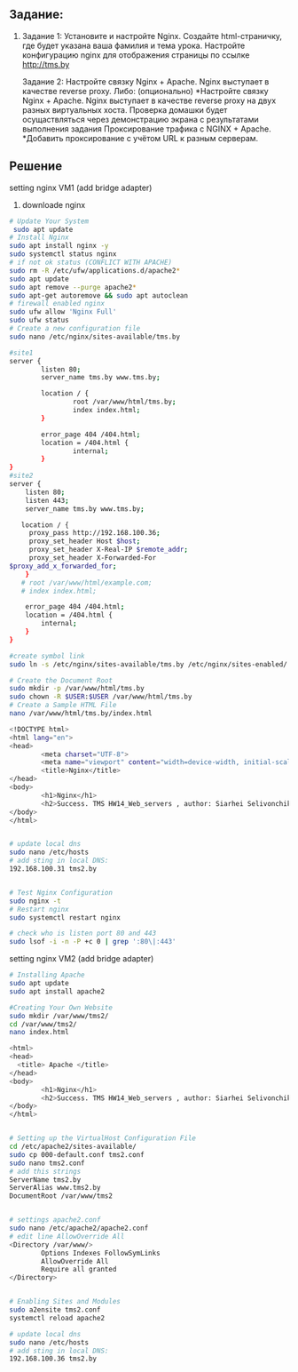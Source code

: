## Задание:
1.  Задание 1:
    Установите и настройте Nginx. Создайте html-страничку, где будет указана
    ваша фамилия и тема урока. Настройте конфигурацию nginx для отображения
    страницы по ссылке http://tms.by

    Задание 2:
    Настройте связку Nginx + Apache. Nginx выступает в качестве reverse proxy. Либо:
    (опционально)
    *Настройте связку Nginx + Apache. Nginx выступает в качестве reverse proxy на двух разных виртуальных хоста.
    Проверка домашки будет осущаствляться через демонстрацию экрана с результатами выполнения задания
    Проксирование трафика с NGINX + Apache. 
    *Добавить проксирование с учётом URL к разным серверам.

## Решение
setting nginx VM1 (add bridge adapter)
1.    downloade nginx
```bash
# Update Your System
 sudo apt update
# Install Nginx
sudo apt install nginx -y
sudo systemctl status nginx
# if not ok status (CONFLICT WITH APACHE)
sudo rm -R /etc/ufw/applications.d/apache2*
sudo apt update
sudo apt remove --purge apache2*
sudo apt-get autoremove && sudo apt autoclean
# firewall enabled nginx
sudo ufw allow 'Nginx Full'
sudo ufw status
# Create a new configuration file
sudo nano /etc/nginx/sites-available/tms.by  

#site1
server {
        listen 80;
        server_name tms.by www.tms.by;

        location / {
                root /var/www/html/tms.by;
                index index.html;
        }

        error_page 404 /404.html;
        location = /404.html {
                internal;
        }
}
#site2
server {
    listen 80;
    listen 443;
    server_name tms.by www.tms.by;

   location / {
     proxy_pass http://192.168.100.36;
     proxy_set_header Host $host;
     proxy_set_header X-Real-IP $remote_addr;
     proxy_set_header X-Forwarded-For
$proxy_add_x_forwarded_for;
    }
   # root /var/www/html/example.com;
   # index index.html;   

    error_page 404 /404.html;
    location = /404.html {
        internal;
    }
}

#create symbol link
sudo ln -s /etc/nginx/sites-available/tms.by /etc/nginx/sites-enabled/

# Create the Document Root
sudo mkdir -p /var/www/html/tms.by
sudo chown -R $USER:$USER /var/www/html/tms.by
# Create a Sample HTML File
nano /var/www/html/tms.by/index.html

<!DOCTYPE html>
<html lang="en">
<head>
        <meta charset="UTF-8">
        <meta name="viewport" content="width=device-width, initial-scale=1.0">
        <title>Nginx</title>
</head>
<body>
        <h1>Nginx</h1>
        <h2>Success. TMS HW14_Web_servers , author: Siarhei Selivonchik</h1>
</body>
</html>


# update local dns
sudo nano /etc/hosts
# add sting in local DNS:
192.168.100.31 tms2.by


# Test Nginx Configuration
sudo nginx -t
# Restart nginx
sudo systemctl restart nginx

# check who is listen port 80 and 443
sudo lsof -i -n -P +c 0 | grep ':80\|:443'


```
setting nginx VM2 (add bridge adapter)
```bash
# Installing Apache
sudo apt update
sudo apt install apache2

#Creating Your Own Website
sudo mkdir /var/www/tms2/
cd /var/www/tms2/
nano index.html

<html>
<head>
  <title> Apache </title>
</head>
<body>
        <h1>Nginx</h1>
        <h2>Success. TMS HW14_Web_servers , author: Siarhei Selivonchik</h1>
</body>
</html>


# Setting up the VirtualHost Configuration File
cd /etc/apache2/sites-available/
sudo cp 000-default.conf tms2.conf
sudo nano tms2.conf 
# add this strings
ServerName tms2.by
ServerAlias www.tms2.by
DocumentRoot /var/www/tms2


# settings apache2.conf
sudo nano /etc/apache2/apache2.conf
# edit line AllowOverride All 
<Directory /var/www/>
        Options Indexes FollowSymLinks
        AllowOverride All 
        Require all granted
</Directory>


# Enabling Sites and Modules
sudo a2ensite tms2.conf
systemctl reload apache2

# update local dns
sudo nano /etc/hosts
# add sting in local DNS:
192.168.100.36 tms2.by
```

